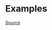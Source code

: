


# Examples


[Source](http://www.rubydoc.info/gems/rubocop/RuboCop/Cop/Style/ClassAndModuleChildren)